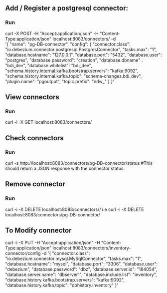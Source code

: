 ## Add / Register a postgresql connector:
### Run
curl -X POST -H "Accept:application/json" -H "Content-Type:application/json" localhost:8083/connectors/ -d \
'{
 "name": "pg-DB-connector",
 "config": {
    "connector.class": "io.debezium.connector.postgresql.PostgresConnector",
    "tasks.max": "1",
    "database.hostname": "127.0.0.1",
    "database.port": "5432",
    "database.user": "postgres",
    "database.password": "creation",
    "database.dbname" : "bdi_dev",
    "database.whitelist": "bdi_dev",
    "schema.history.internal.kafka.bootstrap.servers": "kafka:9092",
    "schema.history.internal.kafka.topic": "schema-changes.bdi_dev",
    "plugin.name": "pgoutput",
    "topic.prefix": "ndw_"
 }
}'


## View connectors
### Run
curl -i -X GET localhost:8083/connectors/


## Check connectors
### Run
curl -s http://localhost:8083/connectors/pg-DB-connector/status
#This should return a JSON response with the connector status.


## Remove connector
### Run
curl -i -X DELETE localhost:8083/connectors/<connector-name>/
i.e curl -i -X DELETE localhost:8083/connectors/pg-DB-connector/


## To Modify connector
curl -i -X PUT -H "Accept:application/json" -H "Content-Type:application/json" localhost:8083/connectors/inventory-connector/config -d '{ "connector.class": "io.debezium.connector.mysql.MySqlConnector", "tasks.max": "1", "database.hostname": "mysql", "database.port": "3306", "database.user": "debezium", "database.password": "dbz", "database.server.id": "184054", "database.server.name": "dbserver1", "database.include.list": "inventory", "database.history.kafka.bootstrap.servers": "kafka:9092", "database.history.kafka.topic": "dbhistory.inventory" }'